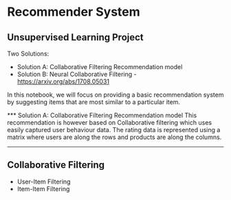 # Recommender System
## Unsupervised Learning Project

Two Solutions:
* Solution A: Collaborative Filtering Recommendation model
* Solution B: Neural Collaborative Filtering - https://arxiv.org/abs/1708.05031

In this notebook, we will focus on providing a basic recommendation system by suggesting items that are most similar to a particular item. 

*** Solution  A: Collaborative Filtering Recommendation model
This recommendation is however based on Collaborative filtering which uses easily captured user behaviour data. The rating data is represented using a matrix where users are along the rows and products are along the columns.
***

## Collaborative Filtering
* User-Item Filtering
* Item-Item Filtering

